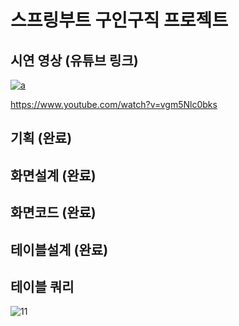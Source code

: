 # 스프링부트 구인구직 프로젝트

## 시연 영상 (유튜브 링크)
[![a](http://img.youtube.com/vi/vgm5Nlc0bks/0.jpg)](https://www.youtube.com/watch?v=vgm5Nlc0bks?t=0s)

https://www.youtube.com/watch?v=vgm5Nlc0bks

## 기획 (완료)

## 화면설계 (완료)

## 화면코드 (완료)

## 테이블설계 (완료)

## 테이블 쿼리
![11](https://github.com/k7850/teamproject1/assets/135561696/6a905bdb-7169-4640-8df8-4f2d78806f15)
